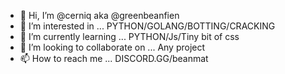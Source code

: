 - 👋 Hi, I’m @cerniq aka @greenbeanfien
- 👀 I’m interested in ... PYTHON/GOLANG/BOTTING/CRACKING
- 🌱 I’m currently learning ... PYTHON/Js/Tiny bit of css
- 💞️ I’m looking to collaborate on ... Any project
- 📫 How to reach me ... DISCORD.GG/beanmat
<!---
cerniq/cerniq is a ✨ special ✨ repository because its `README.md` (this file) appears on your GitHub profile.
You can click the Preview link to take a look at your changes.
--->

